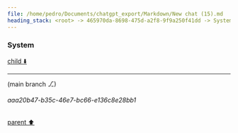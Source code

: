 ```yaml
---
file: /home/pedro/Documents/chatgpt_export/Markdown/New chat (15).md
heading_stack: <root> -> 465970da-8698-475d-a2f8-9f9a250f41dd -> System -> d85aaeb2-b689-4dec-be8c-7bbd942e5d22 -> System
---
```

### System

[child ⬇️](#aaa20b47-b35c-46e7-bc66-e136c8e28bb1)

---

(main branch ⎇)
###### aaa20b47-b35c-46e7-bc66-e136c8e28bb1
[parent ⬆️](#d85aaeb2-b689-4dec-be8c-7bbd942e5d22)
